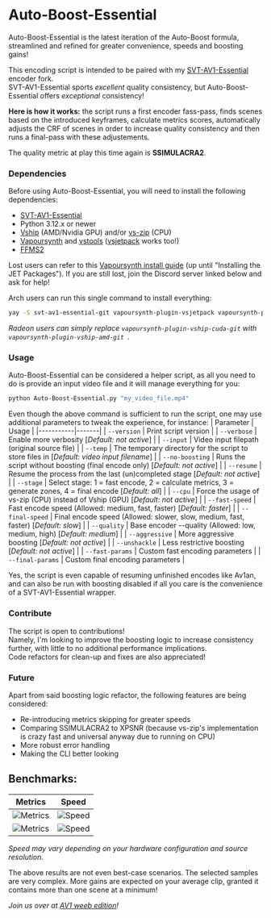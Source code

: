 # Auto-Boost-Essential

Auto-Boost-Essential is the latest iteration of the Auto-Boost formula, streamlined and refined for greater convenience, speeds and boosting gains!

This encoding script is intended to be paired with my [SVT-AV1-Essential](https://github.com/nekotrix/SVT-AV1-Essential) encoder fork.  
SVT-AV1-Essential sports *excellent* quality consistency, but Auto-Boost-Essential offers *exceptional* consistency!

**Here is how it works:** the script runs a first encoder fass-pass, finds scenes based on the introduced keyframes, calculate metrics scores, automatically adjusts the CRF of scenes in order to increase quality consistency and then runs a final-pass with these adjustements.  

The quality metric at play this time again is **SSIMULACRA2**.

### Dependencies

Before using Auto-Boost-Essential, you will need to install the following dependencies:
- [SVT-AV1-Essential](https://github.com/nekotrix/SVT-AV1-Essential/releases)
- Python 3.12.x or newer
- [Vship](https://github.com/Line-fr/Vship/releases) (AMD/Nvidia GPU) and/or [vs-zip](https://github.com/dnjulek/vapoursynth-zip/releases/tag/R6) (CPU)
- [Vapoursynth](https://github.com/vapoursynth/vapoursynth/releases) and [vstools](https://pypi.org/project/vstools/) ([vsjetpack](https://pypi.org/project/vsjetpack/) works too!)
- [FFMS2](https://github.com/FFMS/ffms2/releases)

Lost users can refer to this [Vapoursynth install guide](https://jaded-encoding-thaumaturgy.github.io/JET-guide/master/basics/installation/) (up until "Installing the JET Packages"). If you are still lost, join the Discord server linked below and ask for help!

Arch users can run this single command to install everything:
```bash
yay -S svt-av1-essential-git vapoursynth-plugin-vsjetpack vapoursynth-plugin-vship-cuda-git vapoursynth-plugin-vszip-git ffms2
```
*Radeon users can simply replace `vapoursynth-plugin-vship-cuda-git` with `vapoursynth-plugin-vship-amd-git `.*

### Usage

Auto-Boost-Essential can be considered a helper script, as all you need to do is provide an input video file and it will manage everything for you:
```bash
python Auto-Boost-Essential.py "my_video_file.mp4"
```

Even though the above command is sufficient to run the script, one may use additional parameters to tweak the experience, for instance:
| Parameter | Usage |
|-----------|-------|
| `--version` | Print script version |
| `--verbose` | Enable more verbosity [*Default: not active*] |
| `--input` | Video input filepath (original source file) |
| `--temp` | The temporary directory for the script to store files in [*Default: video input filename*] |
| `--no-boosting` | Runs the script without boosting (final encode only) [*Default: not active*] |
| `--resume` | Resume the process from the last (un)completed stage [*Default: not active*] |
| `--stage` | Select stage: 1 = fast encode, 2 = calculate metrics, 3 = generate zones, 4 = final encode [*Default: all*] |
| `--cpu` | Force the usage of vs-zip (CPU) instead of Vship (GPU) [*Default: not active*] |
| `--fast-speed` | Fast encode speed (Allowed: medium, fast, faster) [*Default: faster*] |
| `--final-speed` | Final encode speed (Allowed: slower, slow, medium, fast, faster) [*Default: slow*] |
| `--quality` | Base encoder --quality (Allowed: low, medium, high) [*Default: medium*] |
| `--aggressive` | More aggressive boosting [*Default: not active*] |
| `--unshackle` | Less restrictive boosting [*Default: not active*] |
| `--fast-params` | Custom fast encoding parameters |
| `--final-params` | Custom final encoding parameters |

Yes, the script is even capable of resuming unfinished encodes like Av1an, and can also be run with boosting disabled if all you care is the convenience of a SVT-AV1-Essential wrapper.

### Contribute

The script is open to contributions!  
Namely, I'm looking to improve the boosting logic to increase consistency further, with little to no additional performance implications.  
Code refactors for clean-up and fixes are also appreciated!

### Future

Apart from said boosting logic refactor, the following features are being considered:
- Re-introducing metrics skipping for greater speeds
- Comparing SSIMULACRA2 to XPSNR (because vs-zip's implementation is crazy fast and universal anyway due to running on CPU)
- More robust error handling
- Making the CLI better looking

## Benchmarks:

|                    Metrics                    |                    Speed                    |
|-----------------------------------------------|---------------------------------------------|
| ![Metrics](https://i.kek.sh/2Ulmd7e7zIJ.webp) | ![Speed](https://i.kek.sh/0fehFRVGuhT.webp) |
| ![Metrics](https://i.kek.sh/WckNMr7IzRa.webp) | ![Speed](https://i.kek.sh/NHYJEEeJrhB.webp) |  

*Speed may vary depending on your hardware configuration and source resolution.*

The above results are not even best-case scenarios. The selected samples are very complex. More gains are expected on your average clip, granted it contains more than one scene at a minimum!

*Join us over at [AV1 weeb edition](https://discord.gg/83dRFDFDp7)!*